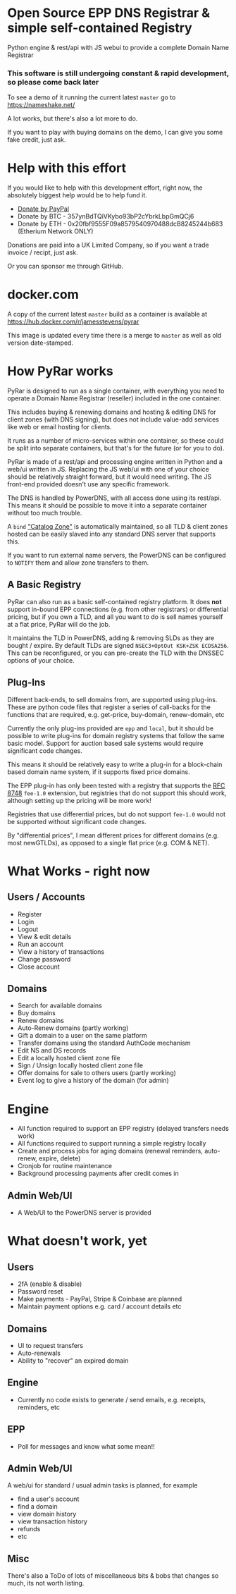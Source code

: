 # Open Source EPP DNS Registrar & simple self-contained Registry
Python engine & rest/api with JS webui to provide a complete Domain Name Registrar

### This software is still undergoing constant & rapid development, so please come back later

To see a demo of it running the current latest `master` go to https://nameshake.net/

A lot works, but there's also a lot more to do.

If you want to play with buying domains on the demo, I can give you some fake credit, just ask.


# Help with this effort

If you would like to help with this development effort, right now, the absolutely biggest help
would be to help fund it.

- [Donate by PayPal](https://www.paypal.com/donate/?hosted_button_id=L8ABXW4X8W6BW)
- Donate by BTC - 357ynBdTQiVKybo93bP2cYbrkLbpGmQCj6
- Donate by ETH - 0x20fbf9555F09a8579540970488dcB8245244b683 (Etherium Network ONLY)

Donations are paid into a UK Limited Company, so if you want a trade invoice / recipt, just ask.

Or you can sponsor me through GitHub.


# docker.com

A copy of the current latest `master` build as a container is available at https://hub.docker.com/r/jamesstevens/pyrar

This image is updated every time there is a merge to `master` as well as old version date-stamped.


# How PyRar works

PyRar is designed to run as a single container, with everything you need to operate a
Domain Name Registrar (reseller) included in the one container.

This includes buying & renewing domains and hosting & editing DNS for client zones (with DNS signing),
but does not include value-add services like web or email hosting for clients.

It runs as a number of micro-services within one container, so these could be split into
separate containers, but that's for the future (or for you to do).

PyRar is made of a rest/api and processing engine written in Python and a web/ui written in JS.
Replacing the JS web/ui with one of your choice should be relatively straight forward, but
it would need writing. The JS front-end provided doesn't use any specific framework.

The DNS is handled by PowerDNS, with all access done using its rest/api. This means it should
be possible to move it into a separate container without too much trouble.

A `bind` ["Catalog Zone"](https://kb.isc.org/docs/aa-01401) is automatically maintained,
so all TLD & client zones hosted can be easily slaved into any standard DNS server that supports this.

If you want to run external name servers, the PowerDNS can be configured to `NOTIFY` them
and allow zone transfers to them.


## A Basic Registry

PyRar can also run as a basic self-contained registry platform. It does **not** support
in-bound EPP connections (e.g. from other registrars) or differential pricing, but
if you own a TLD, and all you want to do is sell names yourself at a flat price, PyRar will do the job.

It maintains the TLD in PowerDNS, adding & removing SLDs as they are bought / expire. By default
TLDs are signed `NSEC3+OptOut KSK+ZSK ECDSA256`. This can be reconfigured, or you can pre-create
the TLD with the DNSSEC options of your choice.

## Plug-Ins

Different back-ends, to sell domains from, are supported using plug-ins. These are python code files
that register a series of call-backs for the functions that are required, e.g. get-price, buy-domain, renew-domain, etc

Currently the only plug-ins provided are `epp` and `local`, but it should be possible to write plug-ins for
domain registry systems that follow the same basic model. Support for auction based sale systems would require significant code changes.

This means it should be relatively easy to write a plug-in for a block-chain based domain name system, if it supports fixed price domains.

The EPP plug-in has only been tested with a registry that supports the [RFC 8748](https://www.rfc-editor.org/rfc/rfc8748) `fee-1.0` extension,
but registries that do not support this should work, although setting up the pricing will be more work!

Registries that use differential prices, but do not support `fee-1.0` would not be supported without significant code changes.

By "differential prices", I mean different prices for different domains (e.g. most newGTLDs), as opposed to a single flat price (e.g. COM & NET).


#  What Works - right now

## Users / Accounts
- Register
- Login
- Logout
- View & edit details
- Run an account
- View a history of transactions
- Change password
- Close account

## Domains
- Search for available domains
- Buy domains
- Renew domains
- Auto-Renew domains (partly working)
- Gift a domain to a user on the same platform
- Transfer domains using the standard AuthCode mechanism
- Edit NS and DS records
- Edit a locally hosted client zone file
- Sign / Unsign locally hosted client zone file
- Offer domains for sale to others users (partly working)
- Event log to give a history of the domain (for admin)

# Engine
- All function required to support an EPP registry (delayed transfers needs work)
- All functions required to support running a simple registry locally
- Create and process jobs for aging domains (renewal reminders, auto-renew, expire, delete)
- Cronjob for routine maintenance
- Background processing payments after credit comes in

## Admin Web/UI
- A Web/UI to the PowerDNS server is provided



# What doesn't work, yet

## Users
- 2fA (enable & disable)
- Password reset
- Make payments - PayPal, Stripe & Coinbase are planned
- Maintain payment options e.g. card / account details etc

## Domains
- UI to request transfers
- Auto-renewals
- Ability to "recover" an expired domain

## Engine
- Currently no code exists to generate / send emails, e.g. receipts, reminders, etc

## EPP
- Poll for messages and know what some mean!!


## Admin Web/UI
A web/ui for standard / usual admin tasks is planned, for example
- find a user's account
- find a domain
- view domain history
- view transaction history
- refunds
- etc


## Misc

There's also a ToDo of lots of miscellaneous bits & bobs that changes so much, its not worth listing.
